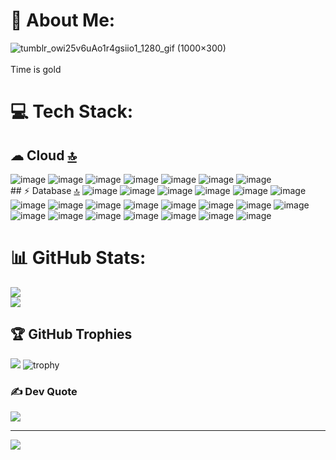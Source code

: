 # 💫 About Me:
![tumblr_owi25v6uAo1r4gsiio1_1280_gif (1000×300)](https://github.com/user-attachments/assets/5299e153-f045-46f2-a9fc-46cb47dda3a4)
<br></br>
Time is gold



# 💻 Tech Stack:
## ☁ Cloud [🔝](#menu)
 ![image](https://img.shields.io/badge/Amazon_AWS-FF9900?style=for-the-badge&logo=amazonaws&logoColor=white)
  ![image](https://img.shields.io/badge/Azure_DevOps-0078D7?style=for-the-badge&logo=azure-devops&logoColor=white)
   ![image](https://img.shields.io/badge/Google_Cloud-4285F4?style=for-the-badge&logo=google-cloud&logoColor=white)
    ![image](https://img.shields.io/badge/Hostinger-673DE6?style=for-the-badge&logo=hostinger&logoColor=white)
        ![image](https://img.shields.io/badge/microsoft%20azure-0089D6?style=for-the-badge&logo=microsoft-azure&logoColor=white)
          ![image](https://img.shields.io/badge/Oracle-F80000?style=for-the-badge&logo=oracle&logoColor=black)
            ![image](https://img.shields.io/badge/Vercel-000000?style=for-the-badge&logo=vercel&logoColor=white)<br>
            ## ⚡ Database [🔝](#menu)
              ![image](https://img.shields.io/badge/MariaDB-003545?style=for-the-badge&logo=mariadb&logoColor=white)
                ![image](https://img.shields.io/badge/Microsoft%20SQL%20Server-CC2927?style=for-the-badge&logo=microsoft%20sql%20server&logoColor=white)
                  ![image](https://img.shields.io/badge/MongoDB-4EA94B?style=for-the-badge&logo=mongodb&logoColor=white)
                    ![image](https://img.shields.io/badge/MySQL-005C84?style=for-the-badge&logo=mysql&logoColor=white)
                     ![image](https://img.shields.io/badge/Sqlite-003B57?style=for-the-badge&logo=sqlite&logoColor=white)
                      ![image](https://img.shields.io/badge/Oracle-F80000?style=for-the-badge&logo=Oracle&logoColor=white)
                       ![image](https://img.shields.io/badge/phpmyadmin-6C78AF?style=for-the-badge&logo=phpmyadmin&logoColor=white)
                        ![image](https://img.shields.io/badge/PostgreSQL-316192?style=for-the-badge&logo=postgresql&logoColor=white)
                         ![image]()
                          ![image]()
                           ![image]()
                            ![image]()
                             ![image]()
                              ![image]()
                               ![image]()
                                ![image]()
                                 ![image]()
                                  ![image]()
                                   ![image]()
                                    ![image]()
                                     ![image]()
    
# 📊 GitHub Stats:
![](https://github-readme-streak-stats.herokuapp.com/?user=jmsjcmc&theme=dracula&hide_border=false)<br/>
![](https://github-readme-stats.vercel.app/api/top-langs/?username=jmsjcmc&theme=dracula&count=10&hide_border=false&include_all_commits=true&count_private=true&layout=compact)


## 🏆 GitHub Trophies
![](https://github-trophies.vercel.app/?username=jmsjcmc&theme=dracula&no-frame=false&no-bg=false&margin-w=4)
![trophy](https://github-profile-trophy.vercel.app/?username=jmsjcmc&theme=dracula&no-frame=false&no-bg=false&margin-w=4)

### ✍️ Dev Quote
![](https://quotes-github-readme.vercel.app/api?type=horizontal&theme=merko)

---
[![](https://visitcount.itsvg.in/api?id=jmsjcmc&icon=5&color=0)](https://visitcount.itsvg.in)
<!-- Proudly created with GPRM ( https://gprm.itsvg.in ) -->

